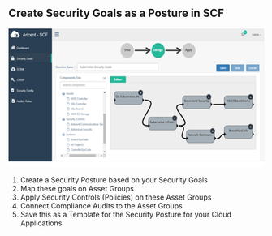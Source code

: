 ## Create Security Goals as a Posture in SCF
![Security Goals](./images/security_goals.png)

1) Create a Security Posture based on your Security Goals   
2) Map these goals on Asset Groups   
3) Apply Security Controls (Policies) on these Asset Groups   
4) Connect Compliance Audits to the Asset Groups   
5) Save this as a Template for the Security Posture for your Cloud Applications   
